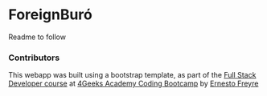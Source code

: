 # ForeignBuró

Readme to follow

### Contributors

This webapp was built using a bootstrap template, as part of the [Full Stack Developer course](https://4geeksacademy.com/us/coding-bootcamps/part-time-full-stack-developer) 
at [4Geeks Academy Coding Bootcamp](https://4geeksacademy.com/us/coding-bootcamp) by 
[Ernesto Freyre](https://twitter.com/efreyreg)
